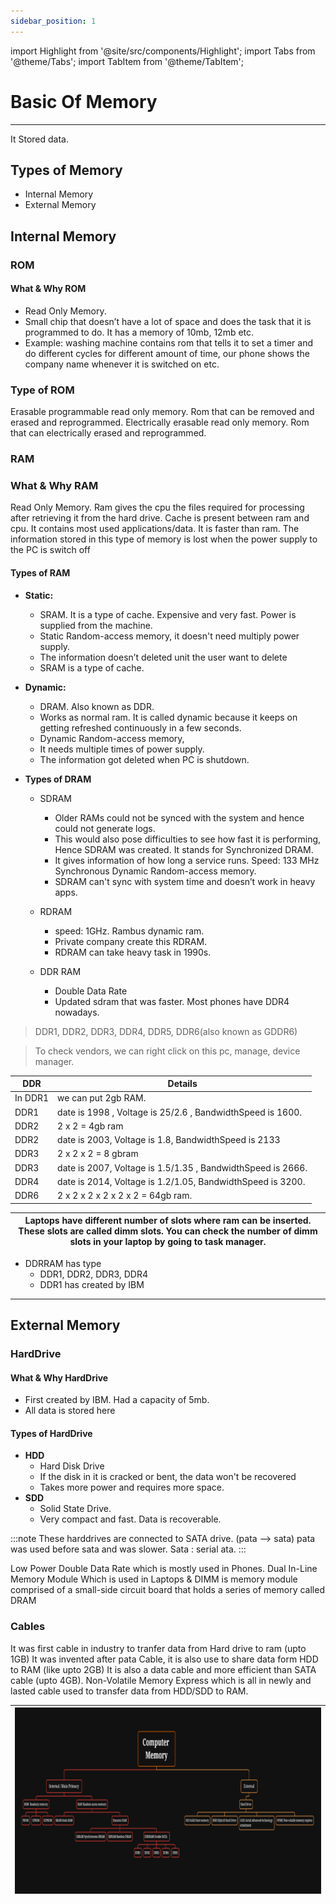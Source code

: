 ```yaml
---
sidebar_position: 1
---
```

import Highlight from '@site/src/components/Highlight';
import Tabs from '@theme/Tabs';
import TabItem from '@theme/TabItem';

# Basic Of Memory

---

<Tabs>
  <TabItem value="What is Memory" >
    It Stored data.
  </TabItem>
</Tabs>

## Types of Memory

- Internal Memory
- External Memory  

## Internal Memory

### ROM

#### What & Why ROM

- Read Only Memory. 
- Small chip that doesn’t have a lot of space and does the task that it is programmed to do. It has a memory of 10mb, 12mb etc.
- Example: washing machine contains rom that tells it to set a timer and do different cycles for different amount of time, our phone shows the company name whenever it is switched on etc.

### Type of ROM 

<Tabs>
  <TabItem value="EPROM" >
    Erasable programmable read only memory. Rom that can be removed and erased and reprogrammed.
  </TabItem>
   <TabItem value="EEPROM" >
    Electrically erasable read only memory. Rom that can electrically erased and reprogrammed.
  </TabItem>
</Tabs>


### RAM

### What & Why RAM

Read Only Memory. 
Ram gives the cpu the files required for processing after retrieving it from the hard drive. Cache is present between ram and cpu.
It contains most used applications/data. It is faster than ram.
The information stored in this type of memory is lost when the power supply to the PC is switch off 

#### **Types of RAM**

- **Static:** 
    - SRAM. It is a type of cache. Expensive and very fast. Power is supplied from the machine.
    - Static Random-access memory, it doesn't need multiply power supply.
    - The information doesn’t deleted unit the user want to delete 
    - SRAM is a type of cache.

- **Dynamic:**
    - DRAM. Also known as DDR.
    - Works as normal ram. It is called dynamic because it keeps on getting refreshed continuously in a few seconds. 
    - Dynamic Random-access memory, 
    - It needs multiple times of power supply.
    - The information got deleted when PC is shutdown.

-  **Types of DRAM**

    - SDRAM 

        - Older RAMs could not be synced with the system and hence could not generate logs.
        - This would also pose difficulties to see how fast it is performing, Hence SDRAM was created. It stands for Synchronized DRAM.
        - It gives information of how long a service runs. Speed: 133 MHz Synchronous Dynamic Random-access memory.
        - SDRAM can't sync with system time and doesn’t work in heavy apps.

    - RDRAM 

        - speed: 1GHz. Rambus dynamic ram.
        - Private company create this RDRAM.
        - RDRAM can take heavy task in 1990s.

    - DDR RAM
        - Double Data Rate
        -  Updated sdram that was faster. Most phones have DDR4 nowadays.
    
> DDR1, DDR2, DDR3, DDR4, DDR5, DDR6(also known as GDDR6)

> To check vendors, we can right click on this pc, manage, device manager.


|DDR| Details |
|---|---|
|In DDR1| we can put 2gb RAM. |
|DDR1 | date is 1998 , Voltage is 25/2.6 , BandwidthSpeed is 1600.|
|DDR2| 2 x 2 = 4gb ram|
|DDR2 | date is 2003, Voltage is 1.8, BandwidthSpeed is 2133|
|DDR3| 2 x 2 x 2 = 8 gbram|
|DDR3 | date is 2007, Voltage is 1.5/1.35 , BandwidthSpeed is 2666.|
|DDR4 | date is 2014, Voltage is 1.2/1.05, BandwidthSpeed is 3200.|
|DDR6| 2 x 2 x 2 x 2 x 2 x 2 = 64gb ram.|


|Laptops have different number of slots where ram can be inserted. These slots are called dimm slots. You can check the number of dimm slots in your laptop by going to task manager.|
|---|


- DDRRAM has type
    - DDR1, DDR2, DDR3, DDR4 
    - DDR1 has created by IBM 

---

## External Memory 

### HardDrive

#### **What & Why HardDrive**

- First created by IBM. Had a capacity of 5mb. 
- All data is stored here

#### Types of HardDrive

- **HDD** 
    - Hard Disk Drive
    - If the disk in it is cracked or bent, the data won't be recovered
    - Takes more power and requires more space.
- **SDD**
    - Solid State Drive. 
    - Very compact and fast. Data is recoverable. 


:::note
These harddrives are connected to SATA drive. (pata --> sata) pata was used before sata and was slower. Sata : serial ata.
:::

  
<Tabs>
  <TabItem value="LPDDR" label="LPDDR" >
    Low Power Double Data Rate which is mostly used in Phones.
  </TabItem>

  <TabItem value="DIMM" label="DIMM">
    Dual In-Line Memory Module Which is used in Laptops & DIMM is memory module comprised of a small-side circuit board that holds a series of memory called DRAM
  </TabItem>
</Tabs>


### Cables

<Tabs>
  <TabItem value="PATA" label="PATA Cable" >
   It  was first cable in industry to tranfer data from Hard drive to ram (upto 1GB)
  </TabItem>

  <TabItem value="SATA" label="SATA Cable">
    It was invented after pata Cable, it is also use to share data form HDD to RAM (like upto 2GB)
  </TabItem>
  <TabItem value="M2" label="M2">
    It is also a data cable and more efficient than SATA cable (upto 4GB).
  </TabItem>
     <TabItem value="NVME" label="NVME" >
   Non-Volatile Memory Express which is all in newly and lasted cable used to transfer data from HDD/SDD to RAM.
  </TabItem>
</Tabs>

|![Memory_external_harddrive](./img/memorymindmap.png)|
|---| 